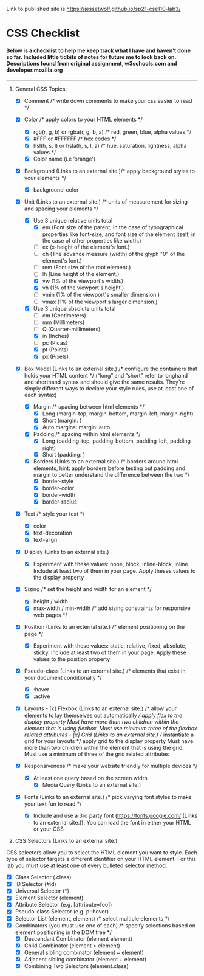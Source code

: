 
Link to published site is https://jessetwolf.github.io/sp21-cse110-lab3/


# CSS Checklist
#### Below is a checklist to help me keep track what I have and haven't done so far. Included little tidbits of notes for future me to look back on. Descriptions found from original assignment, w3schools.com and developer.mozilla.org
---
1. General CSS Topics:

    - [x] Comment /* write down comments to make your css easier to read */

    - [x] Color                                               /* apply colors to your HTML elements */
        - [x] rgb(r, g, b) or rgba(r, g, b, a)     /* red, green, blue, alpha values */
        - [x] #FFF or #FFFFFF                    /* hex codes */
        - [x] hsl(h, s, l) or hsla(h, s, l, a)       /* hue, saturation, lightness, alpha values */
        - [x] Color name (i.e ‘orange’)

    - [x] Background     (Links to an external site.)/* apply background styles to your elements */
        - [x] background-color

    - [x] Unit (Links to an external site.)     /* units of measurement for sizing and spacing your elements */
        - [x] Use 3 unique relative units total
          - [x] em (Font size of the parent, in the case of typographical properties like font-size, and font size of the element itself, in the case of other properties like width.)
          - [ ] ex (x-height of the element's font.)
          - [ ] ch (The advance measure (width) of the glyph "0" of the element's font.)
          - [ ] rem (Font size of the root element.)
          - [ ] lh (Line height of the element.)
          - [x] vw (1% of the viewport's width.)
          - [x] vh (1% of the viewport's height.)
          - [ ] vmin (1% of the viewport's smaller dimension.)
          - [ ] vmax (1% of the viewport's larger dimension.)
        - [x] Use 3 unique absolute units total
          - [ ] cm (Centimeters)
          - [ ] mm (Millimeters)
          - [ ] Q (Quarter-millimeters)
          - [x] in (Inches)
          - [ ] pc (Picas)
          - [x] pt (Points)
          - [x] px (Pixels)

    - [x] Box Model (Links to an external site.)     /* configure the containers that holds your HTML content */
    (“long” and “short” refer to longhand and shorthand syntax and should give the same results. They’re simply different ways to declare your style rules, use at least one of each syntax) 

        - [x] Margin     /* spacing between html elements */
            - [x] Long (margin-top, margin-bottom, margin-left, margin-right)
            - [x] Short (margin: <top> <right> <bottom> <left>)
            - [x] Auto margins: margin: auto
     
        - [x] Padding     /* spacing within html elements */
            - [x] Long (padding-top, padding-bottom, padding-left, padding-right)
            - [x] Short (padding: <top> <right> <bottom> <left>)
     
        - [x] Borders (Links to an external site.)     /* borders around html elements, hint: apply borders before testing out padding and margin to better understand the difference between the two */
            - [x] border-style
            - [x] border-color
            - [x] border-width
            - [x] border-radius

    - [x] Text     /* style your text */
        - [x] color
        - [x] text-decoration
        - [x] text-align

    - [x] Display (Links to an external site.)
        - [x] Experiment with these values: none, block, inline-block, inline. Include at least two of them in your page.
        Apply theses values to the display property
    - [x] Sizing     /* set the height and width for an element */
        - [x] height / width
        - [x] max-width / min-width     /* add sizing constraints for responsive web pages */
    - [x] Position (Links to an external site.)     /* element positioning on the page */
        - [x] Experiment with these values: static, relative, fixed, absolute, sticky. Include at least two of them in your page.
        Apply these values to the position property
    - [x] Pseudo-class (Links to an external site.)     /* elements that exist in your document conditionally */
        - [x] :hover
        - [x] :active
    - [x] Layouts
            - [x] Flexbox (Links to an external site.)   /* allow your elements to lay themselves out automatically */
                apply flex to the display property
                Must have more than two children within the element that is using flexbox. Must use minimum three of the flexbox related attributes
            - [x] Grid  (Links to an external site.)        /* instantiate a grid for your layouts */
                apply grid to the display property
                Must have more than two children within the element that is using the grid. Must use a minimum of three of the grid related attributes
    - [x] Responsiveness       /* make your website friendly for multiple devices */
        - [x] At least one query based on the screen width
            - [x] Media Query (Links to an external site.)
    - [x] Fonts (Links to an external site.)       /* pick varying font styles to make your text fun to read */
        - [x] Include and use a 3rd party font (https://fonts.google.com/ (Links to an external site.)). You can load the font in either your HTML or your CSS
 
2. CSS Selectors (Links to an external site.)

CSS selectors allow you to select the HTML element you want to style. Each type of selector targets a different identifier on your HTML element. For this lab you must use at least one of every bulleted selector method.

  - [x] Class Selector (.class)
  - [x] ID Selector (#id)
  - [x] Universal Selector (*)
  - [x] Element Selector (element) 
  - [x] Attribute Selector (e.g. [attribute=foo])     
  - [x] Pseudo-class Selector (e.g. p::hover)
  - [x] Selector List (element, element)                   /* select multiple elements */
  - [x] Combinators (you must use one of each)    /* specify selections based on element positioning in the DOM tree */
      - [x] Descendant Combinator (element element)
      - [x] Child Combinator (element > element)
      - [x] General sibling combinator (element ~ element)
      - [x] Adjacent sibling combinator (element + element)
      - [x] Combining Two Selectors (element.class)